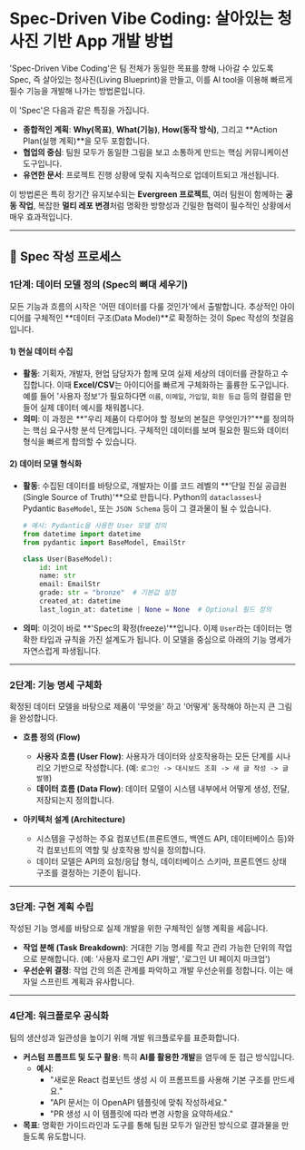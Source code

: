 
# Spec-Driven Vibe Coding: 살아있는 청사진 기반 App 개발 방법

'Spec-Driven Vibe Coding'은 팀 전체가 동일한 목표를 향해 나아갈 수 있도록 Spec, 즉 살아있는 청사진(Living Blueprint)을 만들고, 이를 AI tool을 이용해 빠르게 필수 기능을 개발해 나가는 방법론입니다.

이 'Spec'은 다음과 같은 특징을 가집니다.

  * **종합적인 계획**: **Why(목표)**, **What(기능)**, **How(동작 방식)**, 그리고 **Action Plan(실행 계획)**을 모두 포함합니다.
  * **협업의 중심**: 팀원 모두가 동일한 그림을 보고 소통하게 만드는 핵심 커뮤니케이션 도구입니다.
  * **유연한 문서**: 프로젝트 진행 상황에 맞춰 지속적으로 업데이트되고 개선됩니다.

이 방법론은 특히 장기간 유지보수되는 **Evergreen 프로젝트**, 여러 팀원이 함께하는 **공동 작업**, 복잡한 **멀티 레포 변경**처럼 명확한 방향성과 긴밀한 협력이 필수적인 상황에서 매우 효과적입니다.

-----

## 📝 Spec 작성 프로세스

### 1단계: 데이터 모델 정의 (Spec의 뼈대 세우기)

모든 기능과 흐름의 시작은 '어떤 데이터를 다룰 것인가'에서 출발합니다. 추상적인 아이디어를 구체적인 \*\*데이터 구조(Data Model)\*\*로 확정하는 것이 Spec 작성의 첫걸음입니다.

#### 1) 현실 데이터 수집

  * **활동**: 기획자, 개발자, 현업 담당자가 함께 모여 실제 세상의 데이터를 관찰하고 수집합니다. 이때 **Excel/CSV**는 아이디어를 빠르게 구체화하는 훌륭한 도구입니다. 예를 들어 '사용자 정보'가 필요하다면 `이름`, `이메일`, `가입일`, `회원 등급` 등의 컬럼을 만들어 실제 데이터 예시를 채워봅니다.
  * **의미**: 이 과정은 \*\*"우리 제품이 다루어야 할 정보의 본질은 무엇인가?"\*\*를 정의하는 핵심 요구사항 분석 단계입니다. 구체적인 데이터를 보며 필요한 필드와 데이터 형식을 빠르게 합의할 수 있습니다.

#### 2) 데이터 모델 형식화

  * **활동**: 수집된 데이터를 바탕으로, 개발자는 이를 코드 레벨의 \*\*'단일 진실 공급원(Single Source of Truth)'\*\*으로 만듭니다. Python의 `dataclasses`나 Pydantic `BaseModel`, 또는 `JSON Schema` 등이 그 결과물이 될 수 있습니다.
    ```python
    # 예시: Pydantic을 사용한 User 모델 정의
    from datetime import datetime
    from pydantic import BaseModel, EmailStr

    class User(BaseModel):
        id: int
        name: str
        email: EmailStr
        grade: str = "bronze"  # 기본값 설정
        created_at: datetime
        last_login_at: datetime | None = None  # Optional 필드 정의
    ```
  * **의미**: 이것이 바로 \*\*'Spec의 확정(freeze)'\*\*입니다. 이제 `User`라는 데이터는 명확한 타입과 규칙을 가진 설계도가 됩니다. 이 모델을 중심으로 아래의 기능 명세가 자연스럽게 파생됩니다.

-----

### 2단계: 기능 명세 구체화

확정된 데이터 모델을 바탕으로 제품이 '무엇을' 하고 '어떻게' 동작해야 하는지 큰 그림을 완성합니다.

  * **흐름 정의 (Flow)**

      * **사용자 흐름 (User Flow)**: 사용자가 데이터와 상호작용하는 모든 단계를 시나리오 기반으로 작성합니다. (예: `로그인 -> 대시보드 조회 -> 새 글 작성 -> 글 발행`)
      * **데이터 흐름 (Data Flow)**: 데이터 모델이 시스템 내부에서 어떻게 생성, 전달, 저장되는지 정의합니다.

  * **아키텍처 설계 (Architecture)**

      * 시스템을 구성하는 주요 컴포넌트(프론트엔드, 백엔드 API, 데이터베이스 등)와 각 컴포넌트의 역할 및 상호작용 방식을 정의합니다.
      * 데이터 모델은 API의 요청/응답 형식, 데이터베이스 스키마, 프론트엔드 상태 구조를 결정하는 기준이 됩니다.

-----

### 3단계: 구현 계획 수립

작성된 기능 명세를 바탕으로 실제 개발을 위한 구체적인 실행 계획을 세웁니다.

  * **작업 분해 (Task Breakdown)**: 거대한 기능 명세를 작고 관리 가능한 단위의 작업으로 분해합니다. (예: '사용자 로그인 API 개발', '로그인 UI 페이지 마크업')
  * **우선순위 결정**: 작업 간의 의존 관계를 파악하고 개발 우선순위를 정합니다. 이는 애자일 스프린트 계획과 유사합니다.

-----

### 4단계: 워크플로우 공식화

팀의 생산성과 일관성을 높이기 위해 개발 워크플로우를 표준화합니다.

  * **커스텀 프롬프트 및 도구 활용**: 특히 **AI를 활용한 개발**을 염두에 둔 접근 방식입니다.
      * **예시**:
          * "새로운 React 컴포넌트 생성 시 이 프롬프트를 사용해 기본 구조를 만드세요."
          * "API 문서는 이 OpenAPI 템플릿에 맞춰 작성하세요."
          * "PR 생성 시 이 템플릿에 따라 변경 사항을 요약하세요."
  * **목표**: 명확한 가이드라인과 도구를 통해 팀원 모두가 일관된 방식으로 결과물을 만들도록 유도합니다.